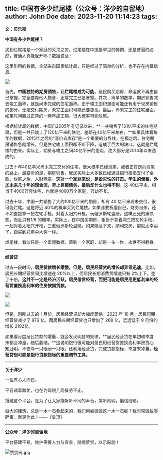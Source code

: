 title: 中国有多少烂尾楼（公众号：洋少的自留地）
author: John Doe
date: 2023-11-20 11:14:23
tags:
---
**文：贝乐斯**<!--more-->

 **中国有多少烂尾楼？**

买到烂尾楼是一个家庭的灭顶之灾。烂尾楼在中国是罕见的特例，还是普遍的必然，普通人真能躲开吗？数据说话！

这里引用的数据，全部来自国家统计局，只是经过了简单的分析，也不存在内幕信息。

![](/images/20231120001.png)

首先，**中国独特的期房销售，让烂尾楼成为可能**。居民购买期房，命运就不再由自己掌握，完全要靠他人施舍，正常完工已是奢望。其次，简单的数学，期房销售减去竣工面积，就是尚未完成的住宅面积。由于竣工面积里面可能还有用于现房销售的部分，无法交付期房，未完工面积可能还要更高。最后，尚未完工的住宅里面，如果时间超过正常的一两年施工期，很大概率可能烂尾。

根据统计局的数据，中国自2005年有记录以来，**一共销售了161亿平米的住宅期房，但是一共只竣工了120亿平米的住宅，差距在40亿平米左右。**如果具体看每年的数据，2015年之后的“涨价去库存”是一个重要的分界线，在那之后，住宅期房销售急剧增长，但是住宅竣工面积却不断下降，造成了巨大的缺口。这就是烂尾楼的由来。实际上，期房与竣工之间40亿平米的差距，绝大部分是2014年以来造成的。

过去十年40亿平米尚未完工交付的住宅，很大概率已经烂尾，或者正在走向烂尾的路上。最要命的是，期房销售，居民实际上大多数已经通过银行按揭支付了全款，烂尾之后，人财两空。**这对一个家庭来说，是毁灭性的打击。毕生的储蓄，外加未来几十年的现金流，背上巨额债务，最后却什么也得不到**。这 40亿平米，相当于4000万套住宅，也就是4000万个家庭，万劫不复。

过去十年，中国一共销售了大约100亿平米的期房，却有 40 亿平米尚未交付，很可能烂尾。这是将近 40%的概率买到烂尾楼。如果非要折磨自己，财务自杀，还不如直接拿一把左轮手枪，对着太阳穴开枪，玩俄罗斯轮盘赌。这样还死的痛快些，而且只有1/6 的概率。实际上，在中国买期房，相当于拿着两三把左轮手枪，一起对着太阳穴开枪，三重俄罗斯轮盘赌，如果能活下来，顺利交房，那就太幸运了，跟买到彩票中大奖一样。

烂尾楼，看似只是一个宏观数据，落到一个家庭，却是一生一世，永世不得翻身。
- - -

 **经营贷**

过去一段时间，**居民贷款增长缓慢。但是，居民经营贷的增长却异常迅速**。比如，居民长期经营贷同比增速在 20%以上，而居民长期消费贷增速只有 2%上下，差了十倍。**这并不一定是经济活跃，居民借贷经营，而更可能是居民用更低利率的经营贷置换高利率的住房按揭贷款。**

![](/images/20231120002.png)

![](/images/20231120003.png)

但是，刚刚过去的十月份，居民经营贷却大幅度萎缩。2023 年 10 月，居民短期经营贷减少了 976 亿，而居民长期经营贷也只增加了 268 亿，远远低于 9 月份的增长 2192亿。

如果看月度居民贷款的增量，就会发现明显的规律。**居民经营贷在年初和季度末都会冲量，随后萎缩。**这说明银行很可能对居民用经营贷置换高利率房贷心知肚明，不仅睁一只眼闭一只眼，还利用经营贷，完成贷款指标，季度末冲量。**经营贷很可能是银行贷款指标的重要调节工具。**
- - -
**关于洋少**

一位有心人而已。

平日诸事繁忙，也在为碎银几两操劳不止。

搭建这个平台，是为了让大家能听听不同的声音，兼听则明，偏信则暗。

巨大的建筑，总是一木一石叠起来的，我们何尝做做这一木一石呢？我时常做些零碎事，就是为此！——《鲁迅》

---

**公众号：洋少的自留地** 

平台搭建不易，维护需要人力与资金，随缘赞赏，以示鼓励！

![赞赏码.jpg](/images/zanshang.jpg)